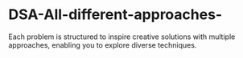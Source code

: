 # DSA-All-different-approaches-
Each problem is structured to inspire creative solutions with multiple approaches, enabling you to explore diverse techniques.
